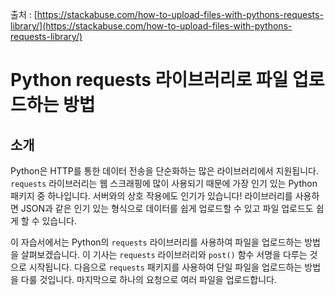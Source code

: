 출처 : [https://stackabuse.com/how-to-upload-files-with-pythons-requests-library/](https://stackabuse.com/how-to-upload-files-with-pythons-requests-library/)

# Python requests 라이브러리로 파일 업로드하는 방법

## 소개

Python은 HTTP를 통한 데이터 전송을 단순화하는 많은 라이브러리에서 지원됩니다. `requests` 라이브러리는 웹 스크래핑에 많이 사용되기 때문에 가장 인기 있는 Python 패키지 중 하나입니다. 서버와의 상호 작용에도 인기가 있습니다! 라이브러리를 사용하면 JSON과 같은 인기 있는 형식으로 데이터를 쉽게 업로드할 수 있고 파일 업로드도 쉽게 할 수 있습니다.

이 자습서에서는 Python의 `requests` 라이브러리를 사용하여 파일을 업로드하는 방법을 살펴보겠습니다. 이 기사는 `requests` 라이브러리와 `post()` 함수 서명을 다루는 것으로 시작됩니다. 다음으로 `requests` 패키지를 사용하여 단일 파일을 업로드하는 방법을 다룰 것입니다. 마지막으로 하나의 요청으로 여러 파일을 업로드합니다.

